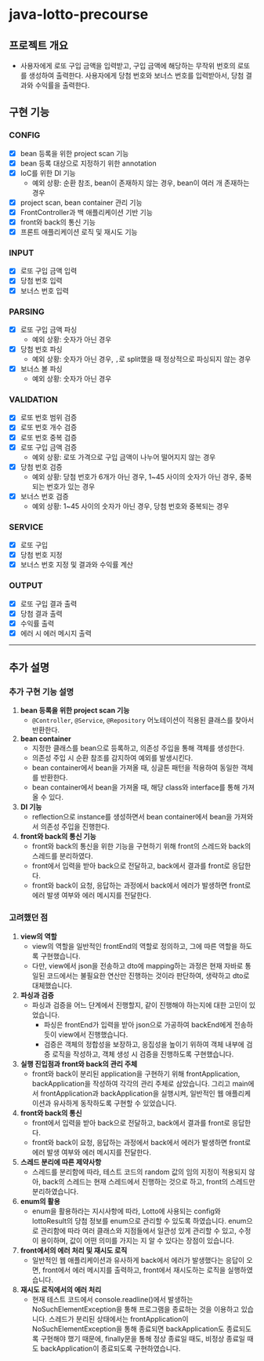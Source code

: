 # java-lotto-precourse

## 프로젝트 개요
- 사용자에게 로또 구입 금액을 입력받고, 구입 금액에 해당하는 무작위 번호의 로또를 생성하여 출력한다. 사용자에게 당첨 번호와 보너스 번호를 입력받아서, 당첨 결과와 수익률을 출력한다.

## 구현 기능

### CONFIG
- [X] bean 등록을 위한 project scan 기능
- [X] bean 등록 대상으로 지정하기 위한 annotation
- [X] IoC를 위한 DI 기능
  - 예외 상황: 순환 참조, bean이 존재하지 않는 경우, bean이 여러 개 존재하는 경우
- [X] project scan, bean container 관리 기능
- [X] FrontController과 백 애플리케이션 기반 기능
- [X] front와 back의 통신 기능
- [X] 프론트 애플리케이션 로직 및 재시도 기능 

### INPUT
- [X] 로또 구입 금액 입력
- [X] 당첨 번호 입력
- [X] 보너스 번호 입력

### PARSING
- [X] 로또 구입 금액 파싱
  - 예외 상황: 숫자가 아닌 경우
- [X] 당첨 번호 파싱
  - 예외 상황: 숫자가 아닌 경우, `,`로 split했을 때 정상적으로 파싱되지 않는 경우
- [X] 보너스 볼 파싱
  - 예외 상황: 숫자가 아닌 경우

### VALIDATION
- [X] 로또 번호 범위 검증
- [X] 로또 번호 개수 검증
- [X] 로또 번호 중복 검증
- [X] 로또 구입 금액 검증
  - 예외 상황: 로또 가격으로 구입 금액이 나누어 떨어지지 않는 경우
- [X] 당첨 번호 검증
  - 예외 상황: 당첨 번호가 6개가 아닌 경우, 1~45 사이의 숫자가 아닌 경우, 중복되는 번호가 있는 경우
- [X] 보너스 번호 검증
  - 예외 상황: 1~45 사이의 숫자가 아닌 경우, 당첨 번호와 중복되는 경우

### SERVICE
- [X] 로또 구입
- [X] 당첨 번호 지정
- [X] 보너스 번호 지정 및 결과와 수익률 계산

### OUTPUT
- [X] 로또 구입 결과 출력
- [X] 당첨 결과 출력
- [X] 수익률 출력
- [X] 에러 시 에러 메시지 출력

---

## 추가 설명

### 추가 구현 기능 설명
1. **bean 등록을 위한 project scan 기능**
    - `@Controller`, `@Service`, `@Repository` 어노테이션이 적용된 클래스를 찾아서 반환한다.
2. **bean container**
    - 지정한 클래스를 bean으로 등록하고, 의존성 주입을 통해 객체를 생성한다.
    - 의존성 주입 시 순환 참조를 감지하여 예외를 발생시킨다.
    - bean container에서 bean을 가져올 때, 싱글톤 패턴을 적용하여 동일한 객체를 반환한다.
    - bean container에서 bean을 가져올 때, 해당 class와 interface를 통해 가져올 수 있다.
3. **DI 기능**
    - reflection으로 instance를 생성하면서 bean container에서 bean을 가져와서 의존성 주입을 진행한다.
4. **front와 back의 통신 기능**
    - front와 back의 통신을 위한 기능을 구현하기 위해 front의 스레드와 back의 스레드를 분리하였다.
    - front에서 입력을 받아 back으로 전달하고, back에서 결과를 front로 응답한다.
    - front와 back이 요청, 응답하는 과정에서 back에서 에러가 발생하면 front로 에러 발생 여부와 에러 메시지를 전달한다.

### 고려했던 점
1. **view의 역할**
    - view의 역할을 일반적인 frontEnd의 역할로 정의하고, 그에 따른 역할을 하도록 구현했습니다.
    - 다만, view에서 json을 전송하고 dto에 mapping하는 과정은 현재 자바로 통일된 코드에서는 불필요한 연산만 진행하는 것이라 판단하여, 생략하고 dto로 대체했습니다.
2. **파싱과 검증**
    - 파싱과 검증을 어느 단계에서 진행할지, 같이 진행해야 하는지에 대한 고민이 있었습니다.
        - 파싱은 frontEnd가 입력을 받아 json으로 가공하여 backEnd에게 전송하듯이 view에서 진행했습니다.
        - 검증은 객체의 정합성을 보장하고, 응집성을 높이기 위하여 객체 내부에 검증 로직을 작성하고, 객체 생성 시 검증을 진행하도록 구현했습니다.
3. **실행 진입점과 front와 back의 관리 주체**
    - front와 back이 분리된 application을 구현하기 위해 frontApplication, backApplication을 작성하여 각각의 관리 주체로 삼았습니다. 그리고 main에서 frontApplication과 backApplication을 실행시켜, 일반적인 웹 애플리케이션과 유사하게 동작하도록 구현할 수 있었습니다.
4. **front와 back의 통신**
    - front에서 입력을 받아 back으로 전달하고, back에서 결과를 front로 응답한다.
    - front와 back이 요청, 응답하는 과정에서 back에서 에러가 발생하면 front로 에러 발생 여부와 에러 메시지를 전달한다.
5. **스레드 분리에 따른 제약사항**
    - 스레드를 분리함에 따라, 테스트 코드의 random 값의 임의 지정이 적용되지 않아, back의 스레드는 현재 스레드에서 진행하는 것으로 하고, front의 스레드만 분리하였습니다.
6. **enum의 활용**
    - enum을 활용하라는 지시사항에 따라, Lotto에 사용되는 config와 lottoResult의 당첨 정보를 enum으로 관리할 수 있도록 하였습니다. enum으로 관리함에 따라 여러 클래스와 지점들에서 일관성 있게 관리할 수 있고, 수정이 용이하며, 값이 어떤 의미를 가지는 지 알 수 있다는 장점이 있습니다.
7. **front에서의 에러 처리 및 재시도 로직**
    - 일반적인 웹 애플리케이션과 유사하게 back에서 에러가 발생했다는 응답이 오면, front에서 에러 메시지를 출력하고, front에서 재시도하는 로직을 실행하였습니다.
8. **재시도 로직에서의 에러 처리**
    - 현재 테스트 코드에서 console.readline()에서 발생하는 NoSuchElementException을 통해 프로그램을 종료하는 것을 이용하고 있습니다. 스레드가 분리된 상태에서는 frontApplication이 NoSuchElementException을 통해 종료되면 backApplication도 종료되도록 구현해야 했기 때문에, finally문을 통해 정상 종료일 때도, 비정상 종료일 때도 backApplication이 종료되도록 구현하였습니다.